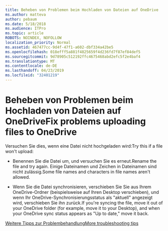 ```yaml
---
title: Beheben von Problemen beim Hochladen von Dateien auf OneDrive
ms.author: matteva
author: pebaum
ms.date: 5/18/2018
ms.audience: ITPro
ms.topic: article
ROBOTS: NOINDEX, NOFOLLOW
localization_priority: Normal
ms.assetid: 467477cc-9d4f-47f1-a602-dbf334a42be5
ms.openlocfilehash: 018efff5a881f4825659f4d236fd7f87ef84def5
ms.sourcegitcommit: 9d78905c512192ffc4675468abd2efc5f2e4baf4
ms.translationtype: MT
ms.contentlocale: de-DE
ms.lasthandoff: 04/23/2019
ms.locfileid: "32401219"
---
```

# <a name="fix-problems-uploading-files-to-onedrive"></a><span data-ttu-id="0fcb3-102">Beheben von Problemen beim Hochladen von Dateien auf OneDrive</span><span class="sxs-lookup"><span data-stu-id="0fcb3-102">Fix problems uploading files to OneDrive</span></span>

<span data-ttu-id="0fcb3-103">Versuchen Sie dies, wenn eine Datei nicht hochgeladen wird:</span><span class="sxs-lookup"><span data-stu-id="0fcb3-103">Try this if a file won't upload:</span></span>
  
- <span data-ttu-id="0fcb3-104">Benennen Sie die Datei um, und versuchen Sie es erneut.</span><span class="sxs-lookup"><span data-stu-id="0fcb3-104">Rename the file and try again.</span></span> <span data-ttu-id="0fcb3-105">Einige Dateinamen und Zeichen in Dateinamen sind nicht zulässig.</span><span class="sxs-lookup"><span data-stu-id="0fcb3-105">Some file names and characters in file names aren't allowed.</span></span> 
    
- <span data-ttu-id="0fcb3-106">Wenn Sie die Datei synchronisieren, verschieben Sie Sie aus Ihrem OneDrive-Ordner (beispielsweise auf Ihren Desktop verschieben), und wenn Ihr OneDrive-Synchronisierungsstatus als "aktuell" angezeigt wird, verschieben Sie ihn zurück.</span><span class="sxs-lookup"><span data-stu-id="0fcb3-106">If you're syncing the file, move it out of your OneDrive folder (for example, move it to your Desktop), and when your OneDrive sync status appears as "Up to date," move it back.</span></span> 
    
[<span data-ttu-id="0fcb3-107">Weitere Tipps zur Problembehandlung</span><span class="sxs-lookup"><span data-stu-id="0fcb3-107">More troubleshooting tips</span></span>](https://go.microsoft.com/fwlink/?linkid=873155)
  

